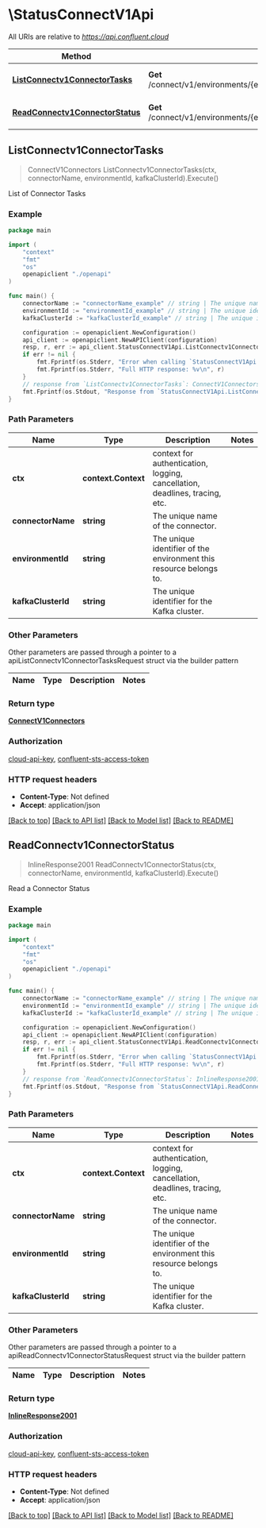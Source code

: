 # \StatusConnectV1Api

All URIs are relative to *https://api.confluent.cloud*

Method | HTTP request | Description
------------- | ------------- | -------------
[**ListConnectv1ConnectorTasks**](StatusConnectV1Api.md#ListConnectv1ConnectorTasks) | **Get** /connect/v1/environments/{environment_id}/clusters/{kafka_cluster_id}/connectors/{connector_name}/tasks | List of Connector Tasks
[**ReadConnectv1ConnectorStatus**](StatusConnectV1Api.md#ReadConnectv1ConnectorStatus) | **Get** /connect/v1/environments/{environment_id}/clusters/{kafka_cluster_id}/connectors/{connector_name}/status | Read a Connector Status



## ListConnectv1ConnectorTasks

> ConnectV1Connectors ListConnectv1ConnectorTasks(ctx, connectorName, environmentId, kafkaClusterId).Execute()

List of Connector Tasks



### Example

```go
package main

import (
    "context"
    "fmt"
    "os"
    openapiclient "./openapi"
)

func main() {
    connectorName := "connectorName_example" // string | The unique name of the connector.
    environmentId := "environmentId_example" // string | The unique identifier of the environment this resource belongs to.
    kafkaClusterId := "kafkaClusterId_example" // string | The unique identifier for the Kafka cluster.

    configuration := openapiclient.NewConfiguration()
    api_client := openapiclient.NewAPIClient(configuration)
    resp, r, err := api_client.StatusConnectV1Api.ListConnectv1ConnectorTasks(context.Background(), connectorName, environmentId, kafkaClusterId).Execute()
    if err != nil {
        fmt.Fprintf(os.Stderr, "Error when calling `StatusConnectV1Api.ListConnectv1ConnectorTasks``: %v\n", err)
        fmt.Fprintf(os.Stderr, "Full HTTP response: %v\n", r)
    }
    // response from `ListConnectv1ConnectorTasks`: ConnectV1Connectors
    fmt.Fprintf(os.Stdout, "Response from `StatusConnectV1Api.ListConnectv1ConnectorTasks`: %v\n", resp)
}
```

### Path Parameters


Name | Type | Description  | Notes
------------- | ------------- | ------------- | -------------
**ctx** | **context.Context** | context for authentication, logging, cancellation, deadlines, tracing, etc.
**connectorName** | **string** | The unique name of the connector. | 
**environmentId** | **string** | The unique identifier of the environment this resource belongs to. | 
**kafkaClusterId** | **string** | The unique identifier for the Kafka cluster. | 

### Other Parameters

Other parameters are passed through a pointer to a apiListConnectv1ConnectorTasksRequest struct via the builder pattern


Name | Type | Description  | Notes
------------- | ------------- | ------------- | -------------




### Return type

[**ConnectV1Connectors**](ConnectV1Connectors.md)

### Authorization

[cloud-api-key](../README.md#cloud-api-key), [confluent-sts-access-token](../README.md#confluent-sts-access-token)

### HTTP request headers

- **Content-Type**: Not defined
- **Accept**: application/json

[[Back to top]](#) [[Back to API list]](../README.md#documentation-for-api-endpoints)
[[Back to Model list]](../README.md#documentation-for-models)
[[Back to README]](../README.md)


## ReadConnectv1ConnectorStatus

> InlineResponse2001 ReadConnectv1ConnectorStatus(ctx, connectorName, environmentId, kafkaClusterId).Execute()

Read a Connector Status



### Example

```go
package main

import (
    "context"
    "fmt"
    "os"
    openapiclient "./openapi"
)

func main() {
    connectorName := "connectorName_example" // string | The unique name of the connector.
    environmentId := "environmentId_example" // string | The unique identifier of the environment this resource belongs to.
    kafkaClusterId := "kafkaClusterId_example" // string | The unique identifier for the Kafka cluster.

    configuration := openapiclient.NewConfiguration()
    api_client := openapiclient.NewAPIClient(configuration)
    resp, r, err := api_client.StatusConnectV1Api.ReadConnectv1ConnectorStatus(context.Background(), connectorName, environmentId, kafkaClusterId).Execute()
    if err != nil {
        fmt.Fprintf(os.Stderr, "Error when calling `StatusConnectV1Api.ReadConnectv1ConnectorStatus``: %v\n", err)
        fmt.Fprintf(os.Stderr, "Full HTTP response: %v\n", r)
    }
    // response from `ReadConnectv1ConnectorStatus`: InlineResponse2001
    fmt.Fprintf(os.Stdout, "Response from `StatusConnectV1Api.ReadConnectv1ConnectorStatus`: %v\n", resp)
}
```

### Path Parameters


Name | Type | Description  | Notes
------------- | ------------- | ------------- | -------------
**ctx** | **context.Context** | context for authentication, logging, cancellation, deadlines, tracing, etc.
**connectorName** | **string** | The unique name of the connector. | 
**environmentId** | **string** | The unique identifier of the environment this resource belongs to. | 
**kafkaClusterId** | **string** | The unique identifier for the Kafka cluster. | 

### Other Parameters

Other parameters are passed through a pointer to a apiReadConnectv1ConnectorStatusRequest struct via the builder pattern


Name | Type | Description  | Notes
------------- | ------------- | ------------- | -------------




### Return type

[**InlineResponse2001**](InlineResponse2001.md)

### Authorization

[cloud-api-key](../README.md#cloud-api-key), [confluent-sts-access-token](../README.md#confluent-sts-access-token)

### HTTP request headers

- **Content-Type**: Not defined
- **Accept**: application/json

[[Back to top]](#) [[Back to API list]](../README.md#documentation-for-api-endpoints)
[[Back to Model list]](../README.md#documentation-for-models)
[[Back to README]](../README.md)

